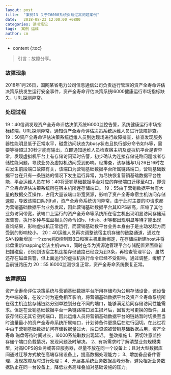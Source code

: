 ```yaml
---
layout: post
title:  "案例13 关于I6000系统负载过高问题案例"
date:   2018-08-23 12:00:00 +0800
categories: 读书笔记
tags:  案例 运维 
author: cm
---
```


* content
{:toc}

> 引言：故障分享。


<!---->
> 

### 故障现象
2018年1月26日，国网某省电力公司信息通信公司负责运行管理的资产全寿命评估决策系统发生运行安全事件，资产全寿命评估决策系统I6000健康运行市场指标缺失，URL探测异常。

### 处理过程
19：40信调发现资产全寿命评估决策系统I6000监控告警，系统健康运行市场指标终端，URL探测异常，通知资产全寿命评估决策系统运维人员进行故障排查。
19：50资产全寿命评估决策系统运维人员到达现场进行故障排查，排查发现服务器性能明显低于正常水平，磁盘访问状态为busy状态且执行部分命令如1s等，需要等待超过30秒才能有输出，立即通知运维人员检查宿主机及虚拟机平台是否异常，发现虚拟机平台上有存储访问延时告警，初步确认为连接存储链路问题或者存储性能问题，导致业务及虚拟机访问受到影响。经排查，该存储与1月26日16时左右发生前段端口故障有关，该端口为营销基础数据平台所属链路端口，营销基础数据平台在只有一条链路的情况下发生运行异常，为尽快恢复营销基础数据平台性能，平台运维人员在16：40将营销基础数据平台对应的存储端口迁移至A口，即资产全寿命评估决策系统所在宿主机所连存储端口。
19：55由于营销数据平台有大量的数据交互操作，占用大量该端口带宽资源，影响了资产全寿命宿主机访问存储速度，导致该端口队列full，资产全寿命系统访问异常，由于此时主要的IO请求都为营销基础数据平台业务发起，因此营销基础数据平台其IOPS较高，压缩了其他业务访问带宽，该端口上运行的资产全寿命等系统所在宿主机出现明显访问存储延迟告警，执行多种与磁盘相关的命令如ls、fdisk、df等都出现明显等待才能出现查询结果，影响虚拟机正常运行，而营销基础数平台业务本身由于是主动发起方而受到的影响较小。
20：40运维人员再次调整该宿主机存储的链路通道，通过在SAN段新增加一个zone将B控制器B口和宿主机重新绑定，在存储端新建host并将此盘重新mapping给该主机wwn，同时在华为资源池管理平台存储配置界面重新扫描磁盘，识别到该宿主机连接存储链路已经变为到3条，再检查管理平台，虽然还存在磁盘告警，但上面运行的虚拟机执行命令已经不受影响，通过调整，缓解了当前链路压力
20：55 I6000监测恢复正常，资产全寿命系统恢复正常。

### 故障原因
资产全寿命评估决策系统与营销基础数据平台所用存储均为公用存储设备，该设备为中端设备，在设计时为避免相互影响，将营销基础数据平台及资产全寿命系统所在宿主机连接存储链路分别单独划分在不同的端口，能够满足给同存储访问性能需求。但是在营销基础数据平台一条链路端口发生损坏后，因暂无可更换的备件，且该存储已无其它空闲端口，因此运维人员将营销基础数据平台的链路暂时切换至当时流量最小的资产全寿命系统所属端口，计划待备件更换后在进行回切。在此过程中由于营销基础数据访问存储数据量过大，端口资源被营销基础数据占用，资产全寿命 磁盘等待时间过长，I6000系统取数出现延迟。
整改措施
1、密切注意监控存储个端口负载情况，发现问题及时解决。
2、有新需求时了解清楚业务规模类型，对高IOPS的业务或答应服务器，尽量不放在同一个设备上；且对大型数据库间通过迁移方式放在高端存储设备上，提高数据处理能力；
3、增加备品备件管理，发现故障及时进行处理；
4、开展各系统业务数据高峰分析，避免相近业务数据防止在同一台设备上，降低业务高峰叠加对基础设施的压力。